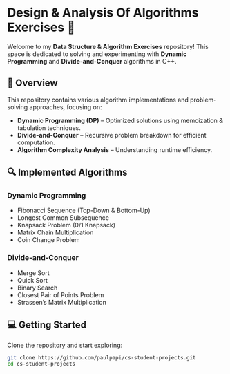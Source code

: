 # Design & Analysis Of Algorithms Exercises 🚀

Welcome to my **Data Structure & Algorithm Exercises** repository! This space is dedicated to solving and experimenting with **Dynamic Programming** and **Divide-and-Conquer** algorithms in C++.

## 📌 Overview
This repository contains various algorithm implementations and problem-solving approaches, focusing on:
- **Dynamic Programming (DP)** – Optimized solutions using memoization & tabulation techniques.
- **Divide-and-Conquer** – Recursive problem breakdown for efficient computation.
- **Algorithm Complexity Analysis** – Understanding runtime efficiency.

## 🔍 Implemented Algorithms
### **Dynamic Programming**
- Fibonacci Sequence (Top-Down & Bottom-Up)
- Longest Common Subsequence
- Knapsack Problem (0/1 Knapsack)
- Matrix Chain Multiplication
- Coin Change Problem

### **Divide-and-Conquer**
- Merge Sort
- Quick Sort
- Binary Search
- Closest Pair of Points Problem
- Strassen’s Matrix Multiplication

## 💻 Getting Started
Clone the repository and start exploring:
```sh
git clone https://github.com/paulpapi/cs-student-projects.git
cd cs-student-projects
